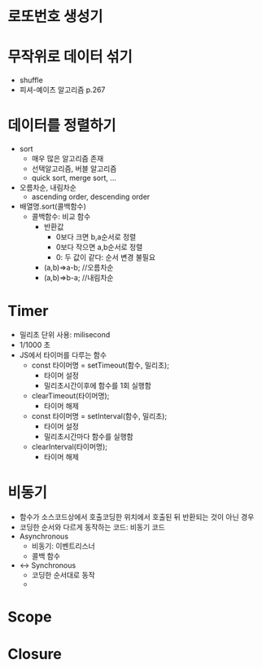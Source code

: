 # 로또번호 생성기

# 무작위로 데이터 섞기
- shuffle
- 피셔-예이츠 알고리즘
  p.267

# 데이터를 정렬하기
- sort
  - 매우 많은 알고리즘 존재
  - 선택알고리즘, 버블 알고리즘
  - quick sort, merge sort, ...
- 오름차순, 내림차순
  - ascending order, descending order
- 배열명.sort(콜백함수)
  - 콜백함수: 비교 함수
    - 반환값
      - 0보다 크면 b,a순서로 정렬
      - 0보다 작으면 a,b순서로 정렬
      - 0: 두 값이 같다: 순서 변경 불필요
    - (a,b)=>a-b; //오름차순
    - (a,b)=>b-a; //내림차순
  


# Timer
- 밀리초 단위 사용: milisecond 
- 1/1000 초
- JS에서 타이머를 다루는 함수
  - const 타이머명 = setTimeout(함수, 밀리초);
    - 타이머 설정
    - 밀리초시간이후에 함수를 1회 실행함
  - clearTimeout(타이머명);
    - 타이머 해제
  - const 타이머명 = setInterval(함수, 밀리초);
    - 타이머 설정
    - 밀리초시간마다 함수를 실행함
  - clearInterval(타이머명);
    - 타이머 해제

# 비동기
- 함수가 소스코드상에서 호출코딩한 위치에서 호출된 뒤 반환되는 것이
  아닌 경우
- 코딩한 순서와 다르게 동작하는 코드: 비동기 코드
- Asynchronous 
  - 비동기: 이벤트리스너
  - 콜백 함수
- <-> Synchronous
  - 코딩한 순서대로 동작
  - 

# Scope

# Closure
